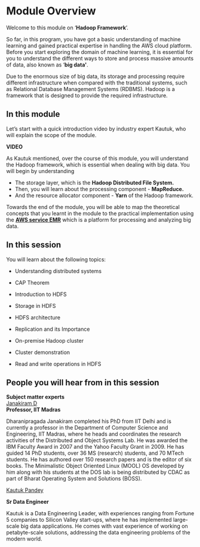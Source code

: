 # Module Overview

Welcome to this module on ‘**Hadoop Framework**’.

So far, in this program, you have got a basic understanding of machine learning and gained practical expertise in handling the AWS cloud platform. Before you start exploring the domain of machine learning, it is essential for you to understand the different ways to store and process massive amounts of data, also known as ‘**big data'**.

Due to the enormous size of big data, its storage and processing require different infrastructure when compared with the traditional systems, such as Relational Database Management Systems (RDBMS). Hadoop is a framework that is designed to provide the required infrastructure.

## In this module

Let’s start with a quick introduction video by industry expert Kautuk, who will explain the scope of the module.

**VIDEO**

As Kautuk mentioned, over the course of this module, you will understand the Hadoop framework, which is essential when dealing with big data. You will begin by understanding

- The storage layer, which is the **Hadoop Distributed File System.**
- Then, you will learn about the processing component - **MapReduce.**
- And the resource allocator component - **Yarn** of the Hadoop framework.

Towards the end of the module, you will be able to map the theoretical concepts that you learnt in the module to the practical implementation using the **[AWS service EMR](https://aws.amazon.com/emr/)** which is a platform for processing and analyzing big data.

## In this session

You will learn about the following topics:

- Understanding distributed systems

- CAP Theorem

- Introduction to HDFS

- Storage in HDFS

- HDFS architecture

- Replication and its Importance

- On-premise Hadoop cluster

- Cluster demonstration

- Read and write operations in HDFS

## People you will hear from in this session

**Subject matter experts**  
[Janakiram D](https://www.iitm.ac.in/info/fac/djram)  
**Professor, IIT Madras**

Dharanipragada Janakiram completed his PhD from IIT Delhi and is currently a professor in the Department of Computer Science and Engineering, IIT Madras, where he heads and coordinates the research activities of the Distributed and Object Systems Lab. He was awarded the IBM Faculty Award in 2007 and the Yahoo Faculty Grant in 2009. He has guided 14 PhD students, over 36 MS (research) students, and 70 MTech students. He has authored over 150 research papers and is the editor of six books. The Minimalistic Object Oriented Linux (MOOL) OS developed by him along with his students at the DOS lab is being distributed by CDAC as part of Bharat Operating System and Solutions (BOSS).

[Kautuk Pandey](https://www.linkedin.com/in/kautukpandey/)

**Sr Data Engineer**

Kautuk is a Data Engineering Leader, with experiences ranging from Fortune 5 companies to Silicon Valley start-ups, where he has implemented large-scale big data applications. He comes with vast experience of working on petabyte-scale solutions, addressing the data engineering problems of the modern world.
